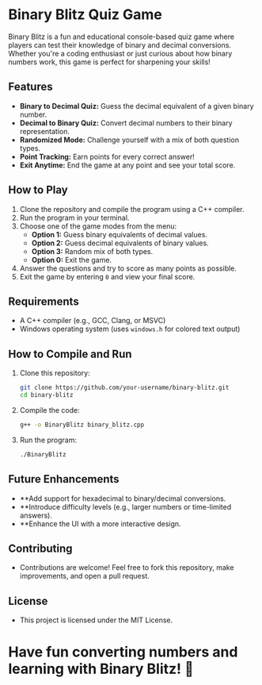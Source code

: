 # Binary Blitz Quiz Game

Binary Blitz is a fun and educational console-based quiz game where players can test their knowledge of binary and decimal conversions. Whether you're a coding enthusiast or just curious about how binary numbers work, this game is perfect for sharpening your skills!

## Features

- **Binary to Decimal Quiz:** Guess the decimal equivalent of a given binary number.
- **Decimal to Binary Quiz:** Convert decimal numbers to their binary representation.
- **Randomized Mode:** Challenge yourself with a mix of both question types.
- **Point Tracking:** Earn points for every correct answer!
- **Exit Anytime:** End the game at any point and see your total score.

## How to Play

1. Clone the repository and compile the program using a C++ compiler.
2. Run the program in your terminal.
3. Choose one of the game modes from the menu:
   - **Option 1:** Guess binary equivalents of decimal values.
   - **Option 2:** Guess decimal equivalents of binary values.
   - **Option 3:** Random mix of both types.
   - **Option 0:** Exit the game.
4. Answer the questions and try to score as many points as possible.
5. Exit the game by entering `0` and view your final score.

## Requirements

- A C++ compiler (e.g., GCC, Clang, or MSVC)
- Windows operating system (uses `windows.h` for colored text output)

## How to Compile and Run

1. Clone this repository:
   ```bash
   git clone https://github.com/your-username/binary-blitz.git
   cd binary-blitz

2. Compile the code:
   ```bash
   g++ -o BinaryBlitz binary_blitz.cpp

3. Run the program:
   ```bash
   ./BinaryBlitz

## Future Enhancements

- **Add support for hexadecimal to binary/decimal conversions.
- **Introduce difficulty levels (e.g., larger numbers or time-limited answers).
- **Enhance the UI with a more interactive design.

## Contributing

- Contributions are welcome! Feel free to fork this repository, make improvements, and open a pull request.


## License

- This project is licensed under the MIT License.

# Have fun converting numbers and learning with Binary Blitz! 🎉
